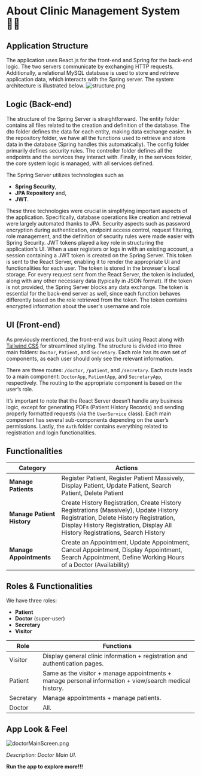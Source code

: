 # About Clinic Management System 🧑‍⚕️

## Application Structure
The application uses React.js for the front-end and Spring for the back-end logic. 
The two servers communicate by exchanging HTTP requests. Additionally, 
a relational MySQL database is used to store and retrieve application data, 
which interacts with the Spring server. The system architecture is illustrated below.
![structure.png](structure.png)

## Logic (Back-end)
The structure of the Spring Server is straightforward. 
The entity folder contains all files related to the creation and 
definition of the database. The dto folder defines the data for each entity, 
making data exchange easier. In the repository folder, we have all the functions 
used to retrieve and store data in the database (Spring handles this automatically). 
The config folder primarily defines security rules. The controller folder defines all 
the endpoints and the services they interact with. 
Finally, in the services folder, the core system logic is managed, with all services defined.

The Spring Server utilizes technologies such as

- **Spring Security**, 
- **JPA Repository** and, 
- **JWT**. 

These three technologies were crucial in simplifying important aspects of the application. 
Specifically, database operations like creation and retrieval were largely automated thanks to JPA. 
Security aspects such as password encryption during authentication, endpoint access control, request 
filtering, role management, and the definition of security rules were made easier with Spring Security. 
JWT tokens played a key role in structuring the application's UI. When a user registers or logs in with
an existing account, a session containing a JWT token is created on the Spring Server. 
This token is sent to the React Server, enabling it to render the appropriate UI and functionalities for each user. 
The token is stored in the browser's local storage. For every request sent from the React Server, the token is included, 
along with any other necessary data (typically in JSON format). If the token is not provided, 
the Spring Server blocks any data exchange. The token is essential for the back-end server as well, 
since each function behaves differently based on the role retrieved from the token. The token contains 
encrypted information about the user's username and role.

## UI (Front-end)

As previously mentioned, the front-end was built using React along with [Tailwind CSS](https://tailwindcss.com/) for streamlined styling. The structure is divided into three main folders: `Doctor`, `Patient`, and `Secretary`. Each role has its own set of components, as each user should only see the relevant information.

There are three routes: `/doctor`, `/patient`, and `/secretary`. Each route leads to a main component: `DoctorApp`, `PatientApp`, and `SecretaryApp`, respectively. The routing to the appropriate component is based on the user’s role.

It’s important to note that the React Server doesn’t handle any business logic, except for generating PDFs (Patient History Records) and sending properly formatted requests (via the `UserService` class). Each main component has several sub-components depending on the user’s permissions. Lastly, the `Auth` folder contains everything related to registration and login functionalities.

## Functionalities

| Category                | Actions                                                                 |
|-------------------------|-------------------------------------------------------------------------|
| **Manage Patients**      | Register Patient, Register Patient Massively, Display Patient, Update Patient, Search Patient, Delete Patient |
| **Manage Patient History** | Create History Registration, Create History Registrations (Massively), Update History Registration, Delete History Registration, Display History Registration, Display All History Registrations, Search History |
| **Manage Appointments**  | Create an Appointment, Update Appointment, Cancel Appointment, Display Appointment, Search Appointment, Define Working Hours of a Doctor (Availability) |


## Roles & Functionalities

We have three roles:

- **Patient**
- **Doctor** (super-user)
- **Secretary**
- **Visitor**

| Role      | Functions                                                                   |
|-----------|-----------------------------------------------------------------------------|
| Visitor   | Display general clinic information + registration and authentication pages. |
| Patient   | Same as the visitor + manage appointments + manage personal information + view/search medical history.  |
| Secretary | Manage appointments + manage patients.      |
| Doctor    | All.                                                                        |

## App Look & Feel

![doctorMainScreen.png](doctorMainScreen.png)

*Description: Doctor Main UI.*

**Run the app to explore more!!!**